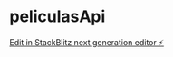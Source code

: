 # peliculasApi

[Edit in StackBlitz next generation editor ⚡️](https://stackblitz.com/~/github.com/Mauroariza/peliculasApi)